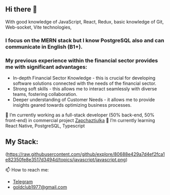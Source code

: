 ## Hi there 👋

With good knowledge of JavaScript, React, Redux, basic knowledge of Git, Web-socket, Vite technologies, 
### I focus on the MERN stack but I know PostgreSQL also and can communicate in English (B1+).

### My previous experience within the financial sector provides me with significant advantages:
- In-depth Financial Sector Knowledge - this is crucial for developing software solutions connected with the needs of the financial sector.
- Strong soft skills - this allows me to interact seamlessly with diverse teams, fostering collaboration.
- Deeper understanding of Customer Needs - it allows me to provide insights geared towards optimizing business processes.

🔭 I’m currently working as a full-stack developer (50% back-end, 50% front-end) in commercial project [Zapchaztiulka](https://github.com/Zapchaztiulka)
🌱 I’m currently learning React Native, PostgreSQL, Typescript

## My Stack:
(https://raw.githubusercontent.com/github/explore/80688e429a7d4ef2fca1e82350fe8e3517d3494d/topics/javascript/javascript.png)

📫 How to reach me:
- [Telegram](https://t/me/Bayraktar_OK)
- goldclub1977@gmail.com
  

